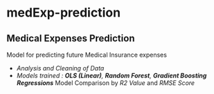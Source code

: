 # medExp-prediction
 ## Medical Expenses Prediction
   Model for predicting future Medical Insurance expenses
   - *Analysis and Cleaning of Data*
   - *Models trained : **OLS (Linear)**, **Random Forest**, **Gradient Boosting Regressions***
   Model Comparison by *R2 Value* and *RMSE Score*

